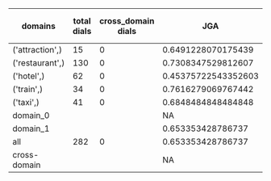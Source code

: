 | domains         |   total dials |   cross_domain dials | JGA                 | RSA                | TA                 | CDTA   |   total turns |   cross-domain turns |
|-----------------|---------------|----------------------|---------------------|--------------------|--------------------|--------|---------------|----------------------|
| ('attraction',) |            15 |                    0 | 0.6491228070175439  | 0.8567251461988303 | 0.8070175438596491 | NA     |            57 |                    0 |
| ('restaurant',) |           130 |                    0 | 0.7308347529812607  | 0.916503866503866  | 0.8109028960817717 | NA     |           587 |                    0 |
| ('hotel',)      |            62 |                    0 | 0.45375722543352603 | 0.8306758056758055 | 0.5867052023121387 | NA     |           346 |                    0 |
| ('train',)      |            34 |                    0 | 0.7616279069767442  | 0.9222879684418143 | 0.877906976744186  | NA     |           172 |                    0 |
| ('taxi',)       |            41 |                    0 | 0.6848484848484848  | 0.8438155136268348 | 0.8666666666666667 | NA     |           165 |                    0 |
| domain_0        |               |                      | NA                  | NA                 | NA                 | NA     |             0 |                    0 |
| domain_1        |               |                      | 0.653353428786737   | 0.8833494916574759 | 0.7678975131876413 | NA     |          1327 |                    0 |
| all             |           282 |                    0 | 0.653353428786737   | 0.8833494916574759 | 0.7678975131876413 | NA     |          1327 |                    0 |
| cross-domain    |               |                      | NA                  | NA                 | NA                 | NA     |             0 |                    0 |
